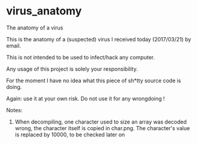# virus_anatomy
The anatomy of a virus

This is the anatomy of a (suspected) virus I received today (2017/03/21) by email.

This is not intended to be used to infect/hack any computer.

Any usage of this project is solely your responsibility.

For the moment I have no idea what this piece of sh*tty source code is doing.

Again: use it at your own risk. Do not use it for any wrongdoing !

Notes:
1) When decompiling, one character used to size an array was decoded wrong, the character itself is copied in char.png. The character's value is replaced by 10000, to be checked later on
